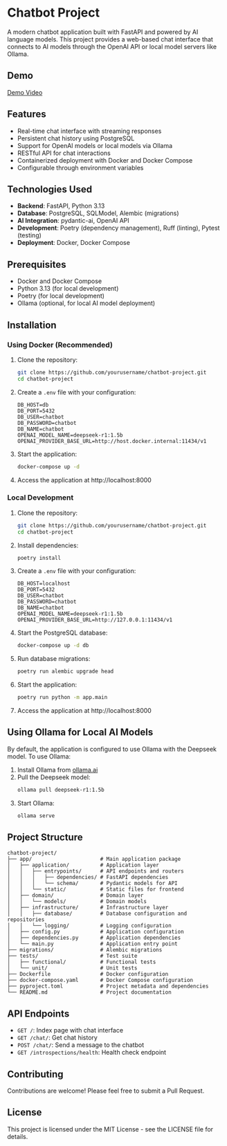 # Chatbot Project

A modern chatbot application built with FastAPI and powered by AI language models. This project provides a web-based chat interface that connects to AI models through the OpenAI API or local model servers like Ollama.

## Demo
[Demo Video](https://streamable.com/6y6n8x)

## Features

- Real-time chat interface with streaming responses
- Persistent chat history using PostgreSQL
- Support for OpenAI models or local models via Ollama
- RESTful API for chat interactions
- Containerized deployment with Docker and Docker Compose
- Configurable through environment variables

## Technologies Used

- **Backend**: FastAPI, Python 3.13
- **Database**: PostgreSQL, SQLModel, Alembic (migrations)
- **AI Integration**: pydantic-ai, OpenAI API
- **Development**: Poetry (dependency management), Ruff (linting), Pytest (testing)
- **Deployment**: Docker, Docker Compose

## Prerequisites

- Docker and Docker Compose
- Python 3.13 (for local development)
- Poetry (for local development)
- Ollama (optional, for local AI model deployment)

## Installation

### Using Docker (Recommended)

1. Clone the repository:
   ```bash
   git clone https://github.com/yourusername/chatbot-project.git
   cd chatbot-project
   ```

2. Create a `.env` file with your configuration:
   ```
   DB_HOST=db
   DB_PORT=5432
   DB_USER=chatbot
   DB_PASSWORD=chatbot
   DB_NAME=chatbot
   OPENAI_MODEL_NAME=deepseek-r1:1.5b
   OPENAI_PROVIDER_BASE_URL=http://host.docker.internal:11434/v1
   ```

3. Start the application:
   ```bash
   docker-compose up -d
   ```

4. Access the application at http://localhost:8000

### Local Development

1. Clone the repository:
   ```bash
   git clone https://github.com/yourusername/chatbot-project.git
   cd chatbot-project
   ```

2. Install dependencies:
   ```bash
   poetry install
   ```

3. Create a `.env` file with your configuration:
   ```
   DB_HOST=localhost
   DB_PORT=5432
   DB_USER=chatbot
   DB_PASSWORD=chatbot
   DB_NAME=chatbot
   OPENAI_MODEL_NAME=deepseek-r1:1.5b
   OPENAI_PROVIDER_BASE_URL=http://127.0.0.1:11434/v1
   ```

4. Start the PostgreSQL database:
   ```bash
   docker-compose up -d db
   ```

5. Run database migrations:
   ```bash
   poetry run alembic upgrade head
   ```

6. Start the application:
   ```bash
   poetry run python -m app.main
   ```

7. Access the application at http://localhost:8000

## Using Ollama for Local AI Models

By default, the application is configured to use Ollama with the Deepseek model. To use Ollama:

1. Install Ollama from [ollama.ai](https://ollama.ai)
2. Pull the Deepseek model:
   ```bash
   ollama pull deepseek-r1:1.5b
   ```
3. Start Ollama:
   ```bash
   ollama serve
   ```

## Project Structure

```
chatbot-project/
├── app/                      # Main application package
│   ├── application/          # Application layer
│   │   ├── entrypoints/      # API endpoints and routers
│   │   │   ├── dependencies/ # FastAPI dependencies
│   │   │   └── schema/       # Pydantic models for API
│   │   └── static/           # Static files for frontend
│   ├── domain/               # Domain layer
│   │   └── models/           # Domain models
│   ├── infrastructure/       # Infrastructure layer
│   │   ├── database/         # Database configuration and repositories
│   │   └── logging/          # Logging configuration
│   ├── config.py             # Application configuration
│   ├── dependencies.py       # Application dependencies
│   └── main.py               # Application entry point
├── migrations/               # Alembic migrations
├── tests/                    # Test suite
│   ├── functional/           # Functional tests
│   └── unit/                 # Unit tests
├── Dockerfile                # Docker configuration
├── docker-compose.yaml       # Docker Compose configuration
├── pyproject.toml            # Project metadata and dependencies
└── README.md                 # Project documentation
```

## API Endpoints

- `GET /`: Index page with chat interface
- `GET /chat/`: Get chat history
- `POST /chat/`: Send a message to the chatbot
- `GET /introspections/health`: Health check endpoint

## Contributing

Contributions are welcome! Please feel free to submit a Pull Request.

## License

This project is licensed under the MIT License - see the LICENSE file for details.
